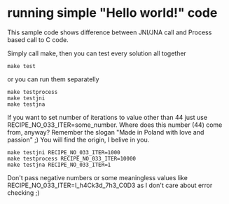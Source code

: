 # running simple "Hello world!" code

This sample code shows difference between JNI/JNA call and Process based call to C code.

Simply call make, then you can test every solution all together

    make test

or you can run them separatelly

    make testprocess
    make testjni
    make testjna

If you want to set number of iterations to value other than 44 just use RECIPE_NO_033_ITER=some_number. Where does this number (44) come from, anyway? Remember the slogan "Made in Poland with love and passion" ;) You will find the origin, I belive in you.

    make testjni RECIPE_NO_033_ITER=1000
    make testprocess RECIPE_NO_033_ITER=10000
    make testjna RECIPE_NO_033_ITER=1

Don't pass negative numbers or some meaningless values like RECIPE_NO_033_ITER=I_h4Ck3d_7h3_C0D3 as I don't care about error checking ;)

